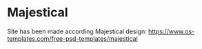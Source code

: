 # Majestical

Site has been made according  Majestical design:
https://www.os-templates.com/free-psd-templates/majestical
